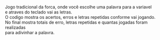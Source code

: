 Jogo  tradicional da forca, onde você escolhe uma palavra para a variavel  
e atraves do teclado vai as letras.  
O codigo mostra os acertos, erros e letras repetidas conforme vai jogando.  
No final mostra totais de erro, letras repetidas e quantas jogadas foram realizadas  
para adivinhar a palavra.

